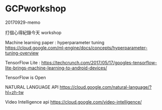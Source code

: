 # GCPworkshop
20170929-memo

打個心得紀錄今天 workshop 

Machine learning paper : hyperparameter tuning
  https://cloud.google.com/ml-engine/docs/concepts/hyperparameter-tuning-overview 

TensorFlow Lite :
https://techcrunch.com/2017/05/17/googles-tensorflow-lite-brings-machine-learning-to-android-devices/

TensorFlow is Open  

NATURAL LANGUAGE API 
https://cloud.google.com/natural-language/?hl=zh-tw 

Video Intelligence api
https://cloud.google.com/video-intelligence/


